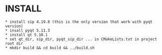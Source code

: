 # INSTALL
    * install sip 4.19.8 (this is the only version that work with pyqt version)
    * insall pyqt 5.11.3
    * install qt 5.10.1
    * set qt_dir, sip_dir, pyqt_sip_dir ... in CMakeLists.txt in project root dir
    * mkdir build && cd build && ../build.sh

